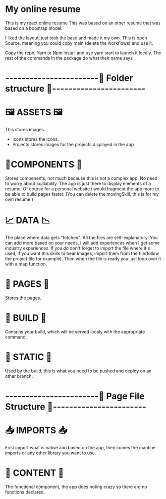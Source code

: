 # My online resume

This is my react online resume This was based on an other resume that was based on a boostrap model.

I liked the layout, just took the base and made it my own. This is open Source, meaning you could copy main (delete the workflows) and use it.

Copy the repo, Yarn or Npm install and use yarn start to launch it localy. The rest of the commands in the package do what their name says

# -----------------------📁 Folder structure 📁-----------------------

# 🖼 ASSETS 🖼

This stores images.

- Icons stores the icons.
- Projects stores images for the projects displayed in the app

# 🧩COMPONENTS 🧩

Stores compenents, not much because this is not a complex app. No need to worry about scalability. The app is just there to display elements of a resume. Of
course for a personal website i would fragment the app more to be able to build pages faster. (You can delete the movingSkill, this is for my own resume.)

# 📈 DATA 📉

The place where data gets "fetched". All the files are self-explanatory. You can add more based on your needs, I will add experiences when I get some industry
experiences. If you do don't forget to import the file where it's used, if you want this skills to bear images, import them from the file(follow the project
file for example). Then when the file is ready you just loop over it with a map function.

# 📃 PAGES 📃

Stores the pages.

# 🔧 BUILD 🔨

Contains your build, which will be served localy with the appropriate command.

# 💽 STATIC 💽

Used by the build, this is what you need to be pushed and deploy on an other branch.

# -----------------------📃 Page File Structure 📃-----------------------

# 📥 IMPORTS 📥

First import what is native and based on the app, then comes the mantine imports or any other library you want to use.

# 📖 CONTENT 📖

The functional component, the app does noting crazy so there are no functions declared.
